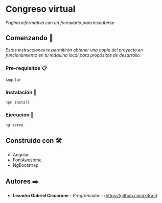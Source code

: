 # Congreso virtual

_Pagina informativa con un formulario para inscribirse_

## Comenzando 🚀

_Estas instrucciones te permitirán obtener una copia del proyecto en funcionamiento en tu máquina local para propósitos de desarrollo._


### Pre-requisitos 📋


```
Angular
```

### Instalación 🔧

```
npm install
```
### Ejecucion 🔧

```
ng serve
```

## Construido con 🛠️

* Angular
* FontAwesome
* NgBootstrap

## Autores ✒️

* **Leandro Gabriel Ciccarone** - *Programador* - (https://github.com/kitrac)
